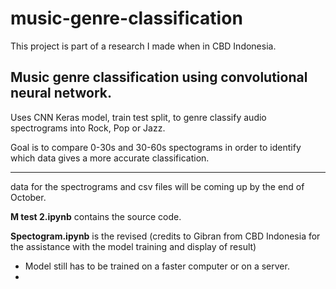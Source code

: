 # music-genre-classification
<p>This project is part of a research I made when in CBD Indonesia.<p>


<h2>Music genre classification using convolutional neural network.</h2>
<p>Uses CNN Keras model, train test split, to genre classify audio spectrograms into Rock, Pop or Jazz.</p>
<p>Goal is to compare 0-30s and 30-60s spectograms in order to identify which data gives a more accurate classification.</p>

<hr>
<p>data for the spectrograms and csv files will be coming up by the end of October.</p>
<p><strong>M test 2.ipynb</strong> contains the source code.</p>
<p><strong>Spectogram.ipynb</strong> is the revised (credits to Gibran from CBD Indonesia for the assistance with the model training and display of result)</p>

<ul>
  <li>Model still has to be trained on a faster computer or on a server.<li>
</ul>
